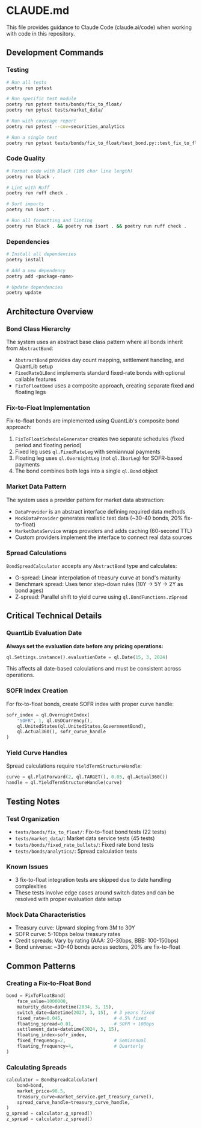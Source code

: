 # CLAUDE.md

This file provides guidance to Claude Code (claude.ai/code) when working with code in this repository.

## Development Commands

### Testing
```bash
# Run all tests
poetry run pytest

# Run specific test module
poetry run pytest tests/bonds/fix_to_float/
poetry run pytest tests/market_data/

# Run with coverage report
poetry run pytest --cov=securities_analytics

# Run a single test
poetry run pytest tests/bonds/fix_to_float/test_bond.py::test_fix_to_float_bond_creation
```

### Code Quality
```bash
# Format code with Black (100 char line length)
poetry run black .

# Lint with Ruff
poetry run ruff check .

# Sort imports
poetry run isort .

# Run all formatting and linting
poetry run black . && poetry run isort . && poetry run ruff check .
```

### Dependencies
```bash
# Install all dependencies
poetry install

# Add a new dependency
poetry add <package-name>

# Update dependencies
poetry update
```

## Architecture Overview

### Bond Class Hierarchy
The system uses an abstract base class pattern where all bonds inherit from `AbstractBond`:
- `AbstractBond` provides day count mapping, settlement handling, and QuantLib setup
- `FixedRateQLBond` implements standard fixed-rate bonds with optional callable features
- `FixToFloatBond` uses a composite approach, creating separate fixed and floating legs

### Fix-to-Float Implementation
Fix-to-float bonds are implemented using QuantLib's composite bond approach:
1. `FixToFloatScheduleGenerator` creates two separate schedules (fixed period and floating period)
2. Fixed leg uses `ql.FixedRateLeg` with semiannual payments
3. Floating leg uses `ql.OvernightLeg` (not `ql.IborLeg`) for SOFR-based payments
4. The bond combines both legs into a single `ql.Bond` object

### Market Data Pattern
The system uses a provider pattern for market data abstraction:
- `DataProvider` is an abstract interface defining required data methods
- `MockDataProvider` generates realistic test data (~30-40 bonds, 20% fix-to-float)
- `MarketDataService` wraps providers and adds caching (60-second TTL)
- Custom providers implement the interface to connect real data sources

### Spread Calculations
`BondSpreadCalculator` accepts any `AbstractBond` type and calculates:
- G-spread: Linear interpolation of treasury curve at bond's maturity
- Benchmark spread: Uses tenor step-down rules (10Y → 5Y → 2Y as bond ages)
- Z-spread: Parallel shift to yield curve using `ql.BondFunctions.zSpread`

## Critical Technical Details

### QuantLib Evaluation Date
**Always set the evaluation date before any pricing operations:**
```python
ql.Settings.instance().evaluationDate = ql.Date(15, 3, 2024)
```
This affects all date-based calculations and must be consistent across operations.

### SOFR Index Creation
For fix-to-float bonds, create SOFR index with proper curve handle:
```python
sofr_index = ql.OvernightIndex(
    "SOFR", 1, ql.USDCurrency(),
    ql.UnitedStates(ql.UnitedStates.GovernmentBond),
    ql.Actual360(), sofr_curve_handle
)
```

### Yield Curve Handles
Spread calculations require `YieldTermStructureHandle`:
```python
curve = ql.FlatForward(2, ql.TARGET(), 0.05, ql.Actual360())
handle = ql.YieldTermStructureHandle(curve)
```

## Testing Notes

### Test Organization
- `tests/bonds/fix_to_float/`: Fix-to-float bond tests (22 tests)
- `tests/market_data/`: Market data service tests (45 tests)
- `tests/bonds/fixed_rate_bullets/`: Fixed rate bond tests
- `tests/bonds/analytics/`: Spread calculation tests

### Known Issues
- 3 fix-to-float integration tests are skipped due to date handling complexities
- These tests involve edge cases around switch dates and can be resolved with proper evaluation date setup

### Mock Data Characteristics
- Treasury curve: Upward sloping from 3M to 30Y
- SOFR curve: 5-10bps below treasury rates
- Credit spreads: Vary by rating (AAA: 20-30bps, BBB: 100-150bps)
- Bond universe: ~30-40 bonds across sectors, 20% are fix-to-float

## Common Patterns

### Creating a Fix-to-Float Bond
```python
bond = FixToFloatBond(
    face_value=1000000,
    maturity_date=datetime(2034, 3, 15),
    switch_date=datetime(2027, 3, 15),  # 3 years fixed
    fixed_rate=0.045,                   # 4.5% fixed
    floating_spread=0.01,               # SOFR + 100bps
    settlement_date=datetime(2024, 3, 15),
    floating_index=sofr_index,
    fixed_frequency=2,                  # Semiannual
    floating_frequency=4,               # Quarterly
)
```

### Calculating Spreads
```python
calculator = BondSpreadCalculator(
    bond=bond,
    market_price=98.5,
    treasury_curve=market_service.get_treasury_curve(),
    spread_curve_handle=treasury_curve_handle,
)
g_spread = calculator.g_spread()
z_spread = calculator.z_spread()
```